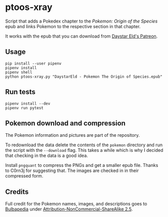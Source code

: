 # ptoos-xray

Script that adds a Pokedex chapter to the *Pokemon: Origin of the Species* epub
and links Pokemon to the respective section in that chapter.

It works with the epub that you can download from [Daystar Eld's Patreon](https://www.patreon.com/daystareld/).

## Usage

```shell
pip install --user pipenv
pipenv install
pipenv shell
python ptoos-xray.py "DaystarEld - Pokemon The Origin of Species.epub"
```

## Run tests

```shell
pipenv install --dev
pipenv run pytest
```

## Pokemon download and compression

The Pokemon information and pictures are part of the repository.

To redownload the data delete the contents of the `pokemon` directory and run
the script with the `--download` flag. This takes a while which is why I decided
that checking in the data is a good idea.

Install `pngquant` to compress the PNGs and get a smaller epub file. Thanks to 
C0rn3j for suggesting that. The images are checked in in their compressed form.

## Credits

Full credit for the Pokemon names, images, and descriptions goes to
[Bulbapedia](https://bulbapedia.bulbagarden.net) under
[Attribution-NonCommercial-ShareAlike 2.5](https://creativecommons.org/licenses/by-nc-sa/2.5/).

